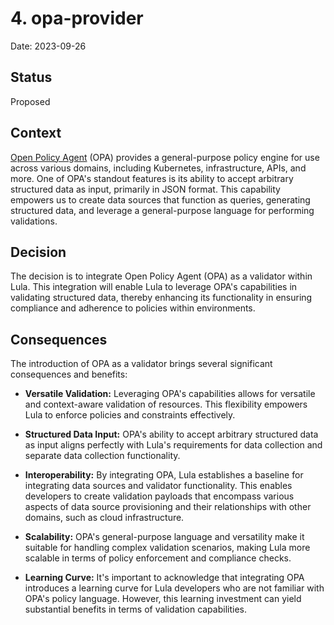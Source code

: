# 4. opa-provider

Date: 2023-09-26

## Status

Proposed

## Context

[Open Policy Agent](https://www.openpolicyagent.org/docs/latest/) (OPA) provides a general-purpose policy engine for use across various domains, including Kubernetes, infrastructure, APIs, and more. One of OPA's standout features is its ability to accept arbitrary structured data as input, primarily in JSON format. This capability empowers us to create data sources that function as queries, generating structured data, and leverage a general-purpose language for performing validations.

## Decision

The decision is to integrate Open Policy Agent (OPA) as a validator within Lula. This integration will enable Lula to leverage OPA's capabilities in validating structured data, thereby enhancing its functionality in ensuring compliance and adherence to policies within environments.

## Consequences

The introduction of OPA as a validator brings several significant consequences and benefits:

- **Versatile Validation:** Leveraging OPA's capabilities allows for versatile and context-aware validation of resources. This flexibility empowers Lula to enforce policies and constraints effectively.

- **Structured Data Input:** OPA's ability to accept arbitrary structured data as input aligns perfectly with Lula's requirements for data collection and separate data collection functionality.

- **Interoperability:** By integrating OPA, Lula establishes a baseline for integrating data sources and validator functionality. This enables developers to create validation payloads that encompass various aspects of data source provisioning and their relationships with other domains, such as cloud infrastructure.

- **Scalability:** OPA's general-purpose language and versatility make it suitable for handling complex validation scenarios, making Lula more scalable in terms of policy enforcement and compliance checks.

- **Learning Curve:** It's important to acknowledge that integrating OPA introduces a learning curve for Lula developers who are not familiar with OPA's policy language. However, this learning investment can yield substantial benefits in terms of validation capabilities.
